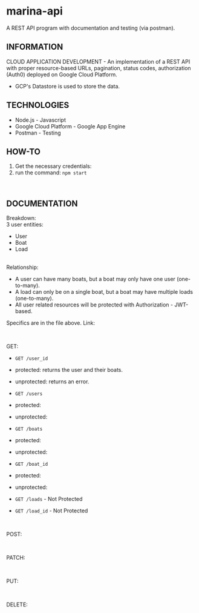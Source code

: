 # marina-api
A  REST API program with documentation and testing (via postman).

## INFORMATION
CLOUD APPLICATION DEVELOPMENT - An implementation of a REST API with proper resource-based URLs, pagination, status codes, authorization (Auth0) deployed on Google Cloud Platform. 
<br>
* GCP's Datastore is used to store the data.

## TECHNOLOGIES
* Node.js - Javascript
* Google Cloud Platform - Google App Engine
* Postman - Testing
  
## HOW-TO
1. Get the necessary credentials:
2. run the command:
```npm start```
<br>


## DOCUMENTATION
Breakdown:
<br>
3 user entities:
* User
* Boat
* Load

<br>
Relationship:
<br>

* A user can have many boats, but a boat may only have one user (one-to-many).
* A load can only be on a single boat, but a boat may have multiple loads (one-to-many).
* All user related resources will be protected with Authorization - JWT-based. 

Specifics are in the file above.
Link:

<br>

GET:
  * ```GET /user_id ```
  * protected: returns the user and their boats.
  * unprotected: returns an error.

  * ```GET /users```
  * protected:
  * unprotected:

  * ```GET /boats```
  * protected:
  * unprotected:

  * ```GET /boat_id```
  * protected:
  * unprotected:

  * ```GET /loads``` - Not Protected

  * ```GET /load_id``` - Not Protected

<br>

POST:

<br>

PATCH:

<br>

PUT:

<br>

DELETE: 
